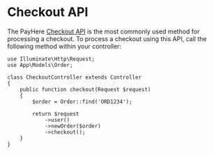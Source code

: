 # Checkout API

The PayHere [Checkout API](https://support.payhere.lk/api-&-mobile-sdk/checkout-api) is the most commonly used method for processing a checkout. To process a checkout using this API, call the following method within your controller:

```php{10-13}
use Illuminate\Http\Request;
use App\Models\Order;

class CheckoutController extends Controller
{
    public function checkout(Request $request)
    {
        $order = Order::find('ORD1234');
        
        return $request
            ->user()
            ->newOrder($order)
            ->checkout();
    }
}
```
